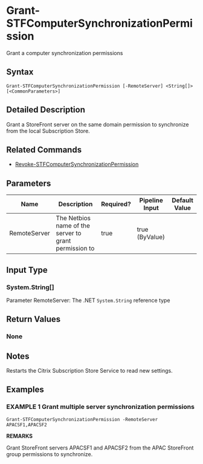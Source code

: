 ﻿# Grant-STFComputerSynchronizationPermission

Grant a computer synchronization permissions

## Syntax

```
Grant-STFComputerSynchronizationPermission [-RemoteServer] <String[]> [<CommonParameters>]
```

## Detailed Description

Grant a StoreFront server on the same domain permission to synchronize from the local Subscription Store.

## Related Commands

* [Revoke-STFComputerSynchronizationPermission](./Revoke-STFComputerSynchronizationPermission)

## Parameters

| Name   | Description | Required? | Pipeline Input | Default Value |
| --- | --- | --- | --- | --- |
|RemoteServer|The Netbios name of the server to grant permission to|true|true (ByValue)| |

## Input Type

### System.String[]

Parameter RemoteServer: The .NET `System.String` reference type

## Return Values

### None

## Notes

Restarts the Citrix Subscription Store Service to read new settings.

## Examples

### EXAMPLE 1 Grant multiple server synchronization permissions

```
Grant-STFComputerSynchronizationPermission -RemoteServer APACSF1,APACSF2
```

**REMARKS**

Grant StoreFront servers APACSF1 and APACSF2 from the APAC StoreFront group permissions to synchronize.
